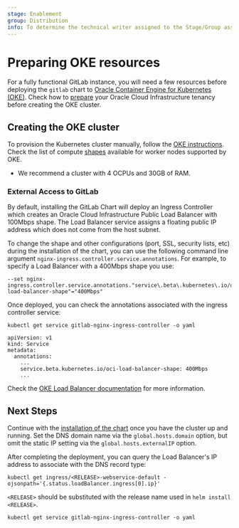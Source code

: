```yaml
---
stage: Enablement
group: Distribution
info: To determine the technical writer assigned to the Stage/Group associated with this page, see https://about.gitlab.com/handbook/engineering/ux/technical-writing/#designated-technical-writers
---
```


# Preparing OKE resources

For a fully functional GitLab instance, you will need a few resources before
deploying the `gitlab` chart to [Oracle Container Engine for Kubernetes (OKE)](https://docs.oracle.com/en-us/iaas/Content/ContEng/Concepts/contengoverview.htm). Check how to [prepare](https://docs.oracle.com/en-us/iaas/Content/ContEng/Concepts/contengprerequisites.htm) your Oracle Cloud Infrastructure tenancy before creating the OKE cluster.

## Creating the OKE cluster

To provision the Kubernetes cluster manually, follow the
[OKE instructions](https://docs.oracle.com/en-us/iaas/Content/ContEng/Tasks/contengcreatingclusterusingoke.htm). Check the list of compute [shapes](https://docs.oracle.com/en-us/iaas/Content/ContEng/Reference/contengimagesshapes.htm#shapes) available for worker nodes supported by OKE.

- We recommend a cluster with 4 OCPUs and 30GB of RAM. 

### External Access to GitLab

By default, installing the GitLab Chart will deploy an Ingress Controller which creates an Oracle Cloud Infrastructure Public Load Balancer with 100Mbps shape. The Load Balancer service assigns a floating public IP address which does not come from the host subnet.

To change the shape and other configurations (port, SSL, security lists, etc) during the installation of the chart, you can use the following command line argument `nginx-ingress.controller.service.annotations`. For example, to specify a Load Balancer with a 400Mbps shape you use:

```shell
--set nginx-ingress.controller.service.annotations."service\.beta\.kubernetes\.io/oci-load-balancer-shape"="400Mbps"
```

Once deployed, you can check the annotations associated with the ingress controller service:

```shell
kubectl get service gitlab-nginx-ingress-controller -o yaml

apiVersion: v1
kind: Service
metadata:
  annotations:
    ...
    service.beta.kubernetes.io/oci-load-balancer-shape: 400Mbps
    ...
```

Check the [OKE Load Balancer documentation](https://docs.oracle.com/en-us/iaas/Content/ContEng/Tasks/contengcreatingloadbalancer.htm) for more information.


## Next Steps

Continue with the [installation of the chart](../deployment.md) once you
have the cluster up and running. Set the DNS domain name via the
`global.hosts.domain` option, but omit the static IP setting via the
`global.hosts.externalIP` option.

After completing the deployment, you can query the Load Balancer's IP address to associate with the DNS record type:

```shell
kubectl get ingress/<RELEASE>-webservice-default -ojsonpath='{.status.loadBalancer.ingress[0].ip}'
```

`<RELEASE>` should be substituted with the release name used in `helm install <RELEASE>`.


 ```shell
 kubectl get service gitlab-nginx-ingress-controller -o yaml
 ```
